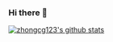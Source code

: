 ### Hi there 👋

[![zhongcg123's github stats](https://github-readme-stats.vercel.app/api?username=zhongcg123)](https://github.com/anuraghazra/github-readme-stats)

<!--
**zhongcg123/zhongcg123** is a ✨ _special_ ✨ repository because its `README.md` (this file) appears on your GitHub profile.

Here are some ideas to get you started:

- 🔭 I’m currently working on ...
- 🌱 I’m currently learning ...
- 👯 I’m looking to collaborate on ...
- 🤔 I’m looking for help with ...
- 💬 Ask me about ...
- 📫 How to reach me: ...
- 😄 Pronouns: ...
- ⚡ Fun fact: ...
-->
